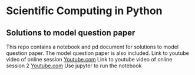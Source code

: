 # Scientific Computing in Python
## Solutions to model question paper

This repo contains a notebook and pd document for solutions to model question paper. The model question paper is also included.
Link to youtube video of online session [Youtube.com](https://youtu.be/0NocmYh8Ouo)
Link to youtube video of online session 2 [Youtube.com](https://youtu.be/7oSe1anZKyI)
Use jupyter to run the notebook 
